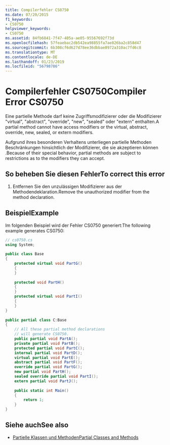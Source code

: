 ```yaml
---
title: Compilerfehler CS0750
ms.date: 07/20/2015
f1_keywords:
- CS0750
helpviewer_keywords:
- CS0750
ms.assetid: 84fb6841-7f47-405a-ae05-95567692f73d
ms.openlocfilehash: 57feaebac2db542ea98855fa7ae826ba2c858d47
ms.sourcegitcommit: 6b308cf6d627d78ee36dbbae8972a310ac7fd6c8
ms.translationtype: MT
ms.contentlocale: de-DE
ms.lasthandoff: 01/23/2019
ms.locfileid: "56798786"
---
```

# <a name="compiler-error-cs0750"></a><span data-ttu-id="f648c-102">Compilerfehler CS0750</span><span class="sxs-lookup"><span data-stu-id="f648c-102">Compiler Error CS0750</span></span>
<span data-ttu-id="f648c-103">Eine partielle Methode darf keine Zugriffsmodifizierer oder die Modifizierer "virtual", "abstract", "override", "new", "sealed" oder "extern" enthalten.</span><span class="sxs-lookup"><span data-stu-id="f648c-103">A partial method cannot have access modifiers or the virtual, abstract, override, new, sealed, or extern modifiers.</span></span>  
  
 <span data-ttu-id="f648c-104">Aufgrund ihres besonderen Verhaltens unterliegen partielle Methoden Beschränkungen hinsichtlich der Modifizierer, die sie akzeptieren können .</span><span class="sxs-lookup"><span data-stu-id="f648c-104">Because of their special behavior, partial methods are subject to restrictions as to the modifiers they can accept.</span></span>  
  
## <a name="to-correct-this-error"></a><span data-ttu-id="f648c-105">So beheben Sie diesen Fehler</span><span class="sxs-lookup"><span data-stu-id="f648c-105">To correct this error</span></span>  
  
1.  <span data-ttu-id="f648c-106">Entfernen Sie den unzulässigen Modifizierer aus der Methodendeklaration.</span><span class="sxs-lookup"><span data-stu-id="f648c-106">Remove the unauthorized modifier from the method declaration.</span></span>  
  
## <a name="example"></a><span data-ttu-id="f648c-107">Beispiel</span><span class="sxs-lookup"><span data-stu-id="f648c-107">Example</span></span>  
 <span data-ttu-id="f648c-108">Im folgenden Beispiel wird der Fehler CS0750 generiert:</span><span class="sxs-lookup"><span data-stu-id="f648c-108">The following example generates CS0750:</span></span>  
  
```csharp  
// cs0750.cs  
using System;  
  
public class Base  
{  
    protected virtual void PartG()  
    {  
    }  
  
    protected void PartH()  
    {  
    }  
    protected virtual void PartI()  
    {  
    }  
}  
  
public partial class C:Base  
{  
    // All these partial method declarations  
    // will generate CS0750.  
    public partial void PartA();  
    private partial void PartB();  
    protected partial void PartC();  
    internal partial void PartD();  
    virtual partial void PartE();  
    abstract partial void PartF();  
    override partial void PartG();  
    new partial void PartH();  
    sealed override partial void PartI();  
    extern partial void PartJ();  
  
    public static int Main()  
    {  
        return 1;  
    }  
}  
```  
  
## <a name="see-also"></a><span data-ttu-id="f648c-109">Siehe auch</span><span class="sxs-lookup"><span data-stu-id="f648c-109">See also</span></span>

- [<span data-ttu-id="f648c-110">Partielle Klassen und Methoden</span><span class="sxs-lookup"><span data-stu-id="f648c-110">Partial Classes and Methods</span></span>](../../csharp/programming-guide/classes-and-structs/partial-classes-and-methods.md)
